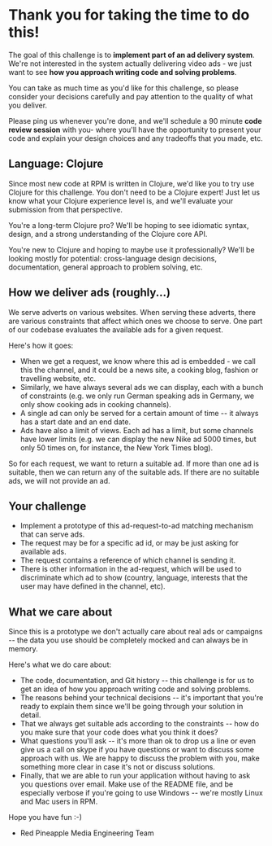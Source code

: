 # Thank you for taking the time to do this!

The goal of this challenge is to **implement part of an ad delivery system**. We're not interested in the system actually delivering video ads - we just want to see **how you approach writing code and solving problems**.

You can take as much time as you'd like for this challenge, so please consider your decisions carefully and pay attention to the quality of what you deliver.

Please ping us whenever you're done, and we'll schedule a 90 minute **code review session** with you- where you'll have the opportunity to present your code and explain your design choices and any tradeoffs that you made, etc.

## Language: Clojure

Since most new code at RPM is written in Clojure, we'd like you to try use Clojure for this challenge. You don't need to be a Clojure expert! Just let us know what your Clojure experience level is, and we'll evaluate your submission from that perspective.

You're a long-term Clojure pro? We'll be hoping to see idiomatic syntax, design, and a strong understanding of the Clojure core API.

You're new to Clojure and hoping to maybe use it professionally? We'll be looking mostly for potential: cross-language design decisions, documentation, general approach to problem solving, etc.

## How we deliver ads (roughly...)

We serve adverts on various websites. When serving these adverts, there are various constraints that affect which ones we choose to serve. One part of our codebase evaluates the available ads for a given request.

Here's how it goes:

- When we get a request, we know where this ad is embedded - we call this the channel, and it could be a news site, a cooking blog, fashion or travelling website, etc.
- Similarly, we have always several ads we can display, each with a bunch of constraints (e.g. we only run German speaking ads in Germany, we only show cooking ads in cooking channels).
- A single ad can only be served for a certain amount of time -- it always has a start date and an end date.
- Ads have also a limit of views. Each ad has a limit, but some channels have lower limits (e.g. we can display the new Nike ad 5000 times, but only 50 times on, for instance, the New York Times blog).

So for each request, we want to return a suitable ad. If more than one ad is suitable, then we can return any of the suitable ads. If there are no suitable ads, we will not provide an ad.

## Your challenge

- Implement a prototype of this ad-request-to-ad matching mechanism that can serve ads.
- The request may be for a specific ad id, or may be just asking for available ads.
- The request contains a reference of which channel is sending it.
- There is other information in the ad-request, which will be used to discriminate which ad to show (country, language, interests that the user may have defined in the channel, etc).

## What we care about

Since this is a prototype we don't actually care about real ads or campaigns -- the data you use should be completely mocked and can always be in memory.

Here's what we do care about:

- The code, documentation, and Git history -- this challenge is for us to get an idea of how you approach writing code and solving problems.
- The reasons behind your technical decisions -- it's important that you're ready to explain them since we'll be going through your solution in detail.
- That we always get suitable ads according to the constraints -- how do you make sure that your code does what you think it does?
- What questions you'll ask -- it's more than ok to drop us a line or even give us a call on skype if you have questions or want to discuss some approach with us. We are happy to discuss the problem with you, make something more clear in case it's not or discuss solutions.
- Finally, that we are able to run your application without having to ask you questions over email. Make use of the README file, and be especially verbose if you're going to use Windows -- we're mostly Linux and Mac users in RPM.


Hope you have fun :-)  
- Red Pineapple Media Engineering Team
